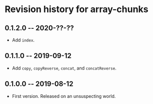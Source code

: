 # Revision history for array-chunks

## 0.1.2.0 -- 2020-??-??

* Add `index`.

## 0.1.1.0 -- 2019-09-12

* Add `copy`, `copyReverse`, `concat`, and `concatReverse`.

## 0.1.0.0 -- 2019-08-12

* First version. Released on an unsuspecting world.
